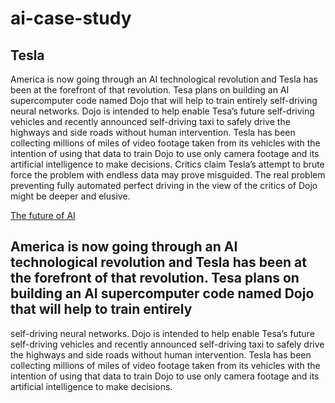 # ai-case-study
## Tesla 
America is now going through an AI technological revolution and Tesla has been at the forefront of that revolution.
 Tesa plans on building an AI supercomputer code named Dojo that will help to train entirely self-driving neural networks. Dojo is intended to help enable Tesa’s future self-driving vehicles and recently announced self-driving taxi to safely drive the highways and side roads without human intervention. Tesla has been collecting millions of miles of video footage taken from its vehicles with the intention of using that data to train Dojo to use only camera footage and its artificial intelligence to make decisions. 
Critics claim Tesla’s attempt to brute force the problem with endless data may prove misguided. The real problem preventing fully automated perfect driving in the view of the critics of Dojo might be deeper and elusive.  

[The future of AI](https://techcrunch.com/2024/08/03/tesla-dojo-elon-musks-big-plan-to-build-an-ai-supercomputer-explained/)

## America is now going through an AI technological revolution and Tesla has been at the forefront of that revolution. Tesa plans on building an AI supercomputer code named Dojo that will help to train entirely
self-driving neural networks. Dojo is intended to help enable Tesa’s future self-driving vehicles and recently announced self-driving taxi to safely drive the highways and side roads without human intervention. 
Tesla has been collecting millions of miles of video footage taken from its vehicles with the intention of using that data to train Dojo to use only camera footage and its artificial intelligence to make decisions. 
